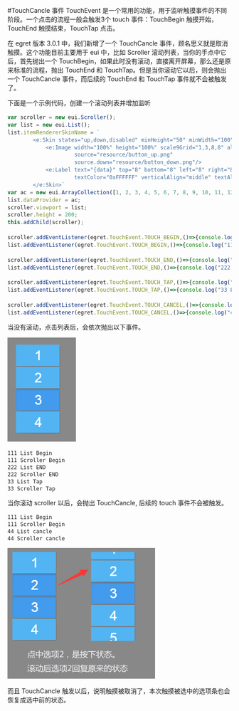 #TouchCancle 事件
TouchEvent 是一个常用的功能，用于监听触摸事件的不同阶段。一个点击的流程一般会触发3个 touch 事件：TouchBegin 触摸开始，TouchEnd 触摸结束，TouchTap 点击。

在 egret 版本 3.0.1 中，我们新增了一个 TouchCancle 事件，顾名思义就是取消触摸。这个功能目前主要用于 eui 中，比如 Scroller 滚动列表，当你的手点中它后，首先抛出一个 TouchBegin，如果此时没有滚动，直接离开屏幕，那么还是原来标准的流程，抛出 TouchEnd 和 TouchTap。但是当你滚动它以后，则会抛出一个 TouchCancle 事件，而后续的 TouchEnd 和 TouchTap 事件就不会被触发了。

下面是一个示例代码，创建一个滚动列表并增加监听
~~~ Typescript
var scroller = new eui.Scroller();
var list = new eui.List();  
list.itemRendererSkinName = `
        <e:Skin states="up,down,disabled" minHeight="50" minWidth="100" xmlns:e="http://ns.egret.com/eui">
            <e:Image width="100%" height="100%" scale9Grid="1,3,8,8" alpha.disabled="0.5"
                     source="resource/button_up.png"
                     source.down="resource/button_down.png"/>
            <e:Label text="{data}" top="8" bottom="8" left="8" right="8"
                     textColor="0xFFFFFF" verticalAlign="middle" textAlign="center"/>
        </e:Skin>`
var ac = new eui.ArrayCollection([1, 2, 3, 4, 5, 6, 7, 8, 9, 10, 11, 12, 13, 14, 15, 16]);
list.dataProvider = ac;
scroller.viewport = list;
scroller.height = 200;
this.addChild(scroller);

scroller.addEventListener(egret.TouchEvent.TOUCH_BEGIN,()=>{console.log("111 Scroller Begin")},this);
list.addEventListener(egret.TouchEvent.TOUCH_BEGIN,()=>{console.log("111 List Begin")},this);

scroller.addEventListener(egret.TouchEvent.TOUCH_END,()=>{console.log("222 Scroller END")},this);
list.addEventListener(egret.TouchEvent.TOUCH_END,()=>{console.log("222 List END")},this);

scroller.addEventListener(egret.TouchEvent.TOUCH_TAP,()=>{console.log("33 Scroller Tap")},this);
list.addEventListener(egret.TouchEvent.TOUCH_TAP,()=>{console.log("33 List Tap")},this);

scroller.addEventListener(egret.TouchEvent.TOUCH_CANCEL,()=>{console.log("44 Scroller cancle")},this);
list.addEventListener(egret.TouchEvent.TOUCH_CANCEL,()=>{console.log("44 List cancle")},this);
~~~
当没有滚动，点击列表后，会依次抛出以下事件。

![](assevent/touchcancle_1.png)
~~~
111 List Begin
111 Scroller Begin
222 List END
222 Scroller END
33 List Tap
33 Scroller Tap
~~~
当你滚动 scroller 以后，会抛出 TouchCancle, 后续的 touch 事件不会被触发。
~~~
111 List Begin
111 Scroller Begin
44 List cancle
44 Scroller cancle
~~~
![](assevent/touchcancle_2.png)

而且 TouchCancle 触发以后，说明触摸被取消了，本次触摸被选中的选项条也会恢复成选中前的状态。